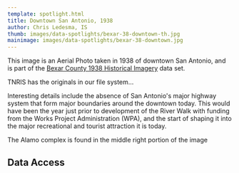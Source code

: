 ```yaml
---
template: spotlight.html
title: Downtown San Antonio, 1938
author: Chris Ledesma, IS
thumb: images/data-spotlights/bexar-38-downtown-th.jpg
mainimage: images/data-spotlights/bexar-38-downtown.jpg
---
```


This image is an Aerial Photo taken in 1938 of downtown San Antonio, and is part of the [Bexar County 1938 Historical Imagery](#) data set.

TNRIS has the originals in our file system...

Interesting details include the absence of San Antonio's major highway system that form major boundaries around the downtown today. This would have been the year just prior to development of the River Walk with funding from the Works Project Administration (WPA), and the start of shaping it into the major recreational and tourist attraction it is today.

The Alamo complex is found in the middle right portion of the image

## Data Access